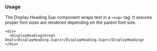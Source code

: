 ### Usage

The Display Heading Sup component wraps text in a `<sup>` tag. It assures proper font sizes are rendered depending on the parent font size.

```
<div>
  <DisplayHeading>Great Deals<DisplayHeading.Sup>1</DisplayHeading.Sup></DisplayHeading>
</div>
```
